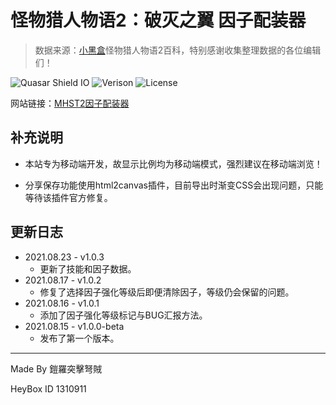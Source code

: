 # 怪物猎人物语2：破灭之翼 因子配装器

> 数据来源：[小黑盒](https://www.xiaoheihe.cn/home)怪物猎人物语2百科，特别感谢收集整理数据的各位编辑们！

![Quasar Shield IO](https://img.shields.io/github/package-json/dependency-version/dzxrly/mhst2factor/quasar?label=Quasar&style=flat-square) ![Verison](https://img.shields.io/github/package-json/v/dzxrly/mhst2factor?style=flat-square) ![License](https://img.shields.io/badge/License-MIT-green?style=flat-square)

网站链接：[MHST2因子配装器](https://egg-targaryen.gitee.io/mhst2factor/#/)

## 补充说明

- 本站专为移动端开发，故显示比例均为移动端模式，强烈建议在移动端浏览！

- 分享保存功能使用html2canvas插件，目前导出时渐变CSS会出现问题，只能等待该插件官方修复。



## 更新日志

- 2021.08.23 - v1.0.3
  - 更新了技能和因子数据。
- 2021.08.17 - v1.0.2
  - 修复了选择因子强化等级后即便清除因子，等级仍会保留的问题。
- 2021.08.16 - v1.0.1
  - 添加了因子强化等级标记与BUG汇报方法。
- 2021.08.15 - v1.0.0-beta
  - 发布了第一个版本。



---

Made By 鎧羅突擊弩賊

HeyBox ID 1310911

